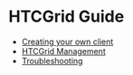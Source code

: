 
# HTCGrid Guide


* [Creating your own client](guide/creating_your_a_client.md)
* [HTCGrid Management](guide/htcgrid_management.md)
* [Troubleshooting](guide/troubleshooting.md)
